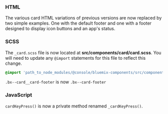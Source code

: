 ### HTML

The various card HTML variations of previous versions are now replaced by two simple examples. One with the default footer and one with a footer designed to display icon buttons and an app's status.

### SCSS

The `_card.scss` file is now located at __src/components/card/card.scss__. You will need to update any `@import` statements for this file to reflect this change.

```scss
@import 'path_to_node_modules/@console/bluemix-components/src/components/card/card';
```

`.bx--card__card-footer` is now `.bx--card-footer`


### JavaScript

`cardKeyPress()` is now a private method renamed `_cardKeyPress()`.
